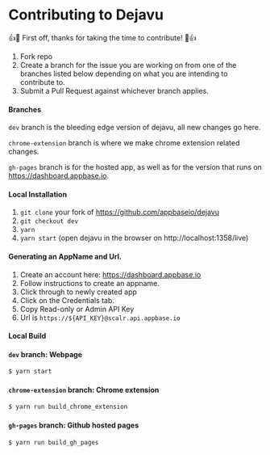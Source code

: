# Contributing to Dejavu

:+1::tada: First off, thanks for taking the time to contribute! :tada::+1:


1. Fork repo
2. Create a branch for the issue you are working on from one of the branches listed below depending on what you are intending to contribute to.
3. Submit a Pull Request against whichever branch applies.


#### Branches

`dev` branch is the bleeding edge version of dejavu, all new changes go here.

`chrome-extension` branch is where we make chrome extension related changes.

`gh-pages` branch is for the hosted app, as well as for the version that runs on https://dashboard.appbase.io.


#### Local Installation

1. `git clone` your fork of https://github.com/appbaseio/dejavu
2. `git checkout dev`
3. `yarn`
5. `yarn start` (open dejavu in the browser on http://localhost:1358/live)

#### Generating an AppName and Url.

1. Create an account here: https://dashboard.appbase.io
2. Follow instructions to create an appname.
3. Click through to newly created app
4. Click on the Credentials tab.
5. Copy Read-only or Admin API Key
6. Url is `https://${API_KEY}@scalr.api.appbase.io`

#### Local Build

#### `dev` branch: Webpage

```sh
$ yarn start
```

#### `chrome-extension` branch: Chrome extension

```sh
$ yarn run build_chrome_extension
```

#### `gh-pages` branch: Github hosted pages

```sh
$ yarn run build_gh_pages
```

